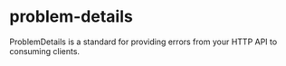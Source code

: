# problem-details
ProblemDetails is a standard for providing errors from your HTTP API to consuming clients.

